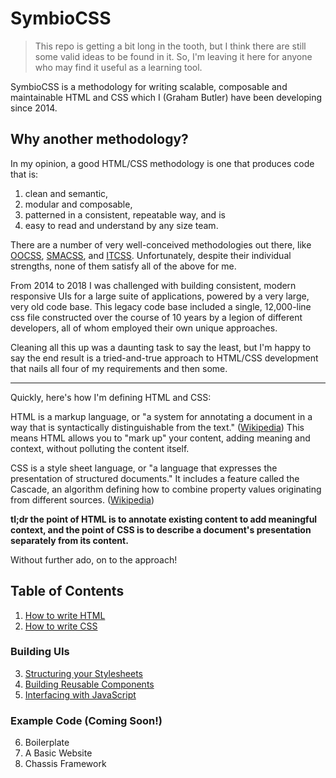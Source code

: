 # SymbioCSS

> This repo is getting a bit long in the tooth, but I think there are still some valid ideas to be found in it. So, I'm leaving it here for anyone who may find it useful as a learning tool.

SymbioCSS is a methodology for writing scalable, composable and maintainable HTML and CSS which I (Graham Butler) have been developing since 2014.

## Why another methodology?
In my opinion, a good HTML/CSS methodology is one that produces code that is:

1. clean and semantic,
2. modular and composable,
3. patterned in a consistent, repeatable way, and is
4. easy to read and understand by any size team.

There are a number of very well-conceived methodologies out there, like [OOCSS](https://github.com/stubbornella/oocss/wiki), [SMACSS](https://smacss.com/), and [ITCSS](http://itcss.io/). Unfortunately, despite their individual strengths, none of them satisfy all of the above for me.

From 2014 to 2018 I was challenged with building consistent, modern responsive UIs for a large suite of applications, powered by a very large, very old code base. This legacy code base included a single, 12,000-line css file constructed over the course of 10 years by a legion of different developers, all of whom employed their own unique approaches.

Cleaning all this up was a daunting task to say the least, but I'm happy to say the end result is a tried-and-true approach to HTML/CSS development that nails all four of my requirements and then some.

---

Quickly, here's how I'm defining HTML and CSS:

HTML is a markup language, or "a system for annotating a document in a way that is syntactically distinguishable from the text." ([Wikipedia](https://en.wikipedia.org/wiki/Markup_language)) This means HTML allows you to "mark up" your content, adding meaning and context, without polluting the content itself.

CSS is a style sheet language, or "a language that expresses the presentation of structured documents." It includes a feature called the Cascade, an algorithm defining how to combine property values originating from different sources. ([Wikipedia](https://en.wikipedia.org/wiki/Style_sheet_language))

**tl;dr the point of HTML is to annotate existing content to add meaningful context, and the point of CSS is to describe a document's presentation separately from its content.**

Without further ado, on to the approach!

## Table of Contents

1. [How to write HTML](./01_html.md)
2. [How to write CSS](./02_css.md)

### Building UIs
3. [Structuring your Stylesheets](./03_structuring-your-style-sheets.md)
4. [Building Reusable Components](./04_building-reusable-components.md)
5. [Interfacing with JavaScript](./05_interfacing-with-javascript.md)

### Example Code (Coming Soon!)
6. Boilerplate
7. A Basic Website
8. Chassis Framework
